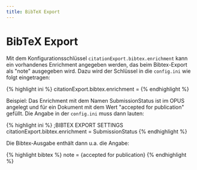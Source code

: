 ```yaml
---
title: BibTeX Export
---
```


# BibTeX Export

Mit dem Konfigurationsschlüssel `citationExport.bibtex.enrichment` kann ein vorhandenes
Enrichment angegeben werden, das beim Bibtex-Export als "note" ausgegeben wird. Dazu wird der
Schlüssel in die `config.ini` wie folgt eingetragen:

{% highlight ini %}
citationExport.bibtex.enrichment = <Name des Enrichments>
{% endhighlight %}

Beispiel:
Das Enrichment mit dem Namen SubmissionStatus ist im OPUS angelegt und für ein Dokument
mit dem Wert "accepted for publication" gefüllt. Die Angabe in der `config.ini` muss dann lauten:

{% highlight ini %}
;BIBTEX EXPORT SETTINGS
citationExport.bibtex.enrichment = SubmissionStatus
{% endhighlight %}

Die Bibtex-Ausgabe enthält dann u.a. die Angabe:

{% highlight bibtex %}
note = {accepted for publication}
{% endhighlight %}
